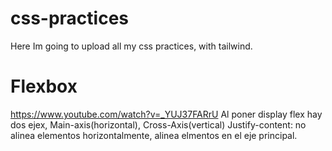 # css-practices
Here Im going to upload all my css practices, with tailwind.

# Flexbox
https://www.youtube.com/watch?v=_YUJ37FARrU
Al poner display flex hay dos ejex, Main-axis(horizontal), Cross-Axis(vertical)
Justify-content: no alinea elementos horizontalmente, alinea elmentos en el eje principal.